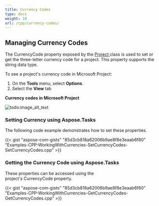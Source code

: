 ```yaml
---
title: Currency Codes
type: docs
weight: 10
url: /cpp/currency-codes/
---
```


## **Managing Currency Codes**
The CurrencyCode property exposed by the [Project ](https://apireference.aspose.com/cpp/tasks/class/aspose.tasks.project/)class is used to set or get the three-letter currency code for a project. This property supports the string data type.

To see a project's currency code in Microsoft Project:

1. On the **Tools** menu, select **Options**.
2. Select the **View** tab

**Currency codes in Microsoft Project** 

![todo:image_alt_text](/download/attachments/16286650/1487439706)
### **Setting Currency using Aspose.Tasks**
The following code example demonstrates how to set these properties.

{{< gist "aspose-com-gists" "85d3cb818a62006b9ae8f8e3eaab6f80" "Examples-CPP-WorkingWithCurrencies-SetCurrencyCodes-SetCurrencyCodes.cpp" >}}
### **Getting the Currency Code using Aspose.Tasks**
These properties can be accessed using the project's CurrencyCode property.

{{< gist "aspose-com-gists" "85d3cb818a62006b9ae8f8e3eaab6f80" "Examples-CPP-WorkingWithCurrencies-GetCurrencyCodes-GetCurrencyCodes.cpp" >}}

